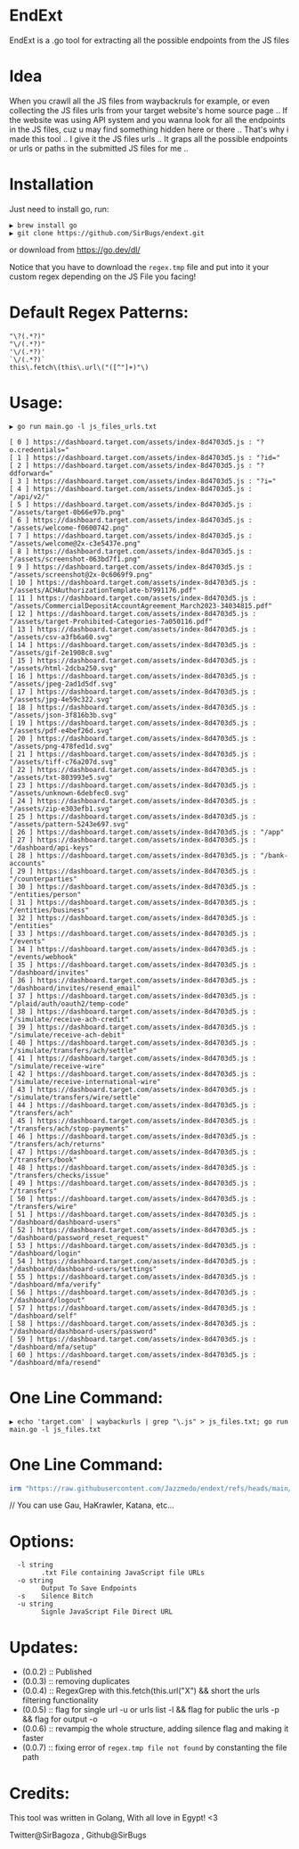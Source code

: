 # EndExt
EndExt is a .go tool for extracting all the possible endpoints from the JS files

# Idea
When you crawll all the JS files from waybackruls for example, or even collecting the JS files urls from your target website's home source page ..
If the website was using API system and you wanna look for all the endpoints in the JS files, cuz u may find something hidden here or there ..
That's why i made this tool .. I give it the JS files urls .. It graps all the possible endpoints or urls or paths in the submitted JS files for me ..

# Installation
Just need to install go, run:

```
▶ brew install go
▶ git clone https://github.com/SirBugs/endext.git
```

or download from https://go.dev/dl/

Notice that you have to download the `regex.tmp` file and put into it your custom regex depending on the JS File you facing!

# Default Regex Patterns:
```
"\?(.*?)"
"\/(.*?)"
'\/(.*?)'
`\/(.*?)`
this\.fetch\(this\.url\("([^"]+)"\)
```

# Usage:
```
▶ go run main.go -l js_files_urls.txt

[ 0 ] https://dashboard.target.com/assets/index-8d4703d5.js : "?o.credentials="
[ 1 ] https://dashboard.target.com/assets/index-8d4703d5.js : "?id="
[ 2 ] https://dashboard.target.com/assets/index-8d4703d5.js : "?ddforward="
[ 3 ] https://dashboard.target.com/assets/index-8d4703d5.js : "?i="
[ 4 ] https://dashboard.target.com/assets/index-8d4703d5.js : "/api/v2/"
[ 5 ] https://dashboard.target.com/assets/index-8d4703d5.js : "/assets/target-0b66e97b.png"
[ 6 ] https://dashboard.target.com/assets/index-8d4703d5.js : "/assets/welcome-f0600742.png"
[ 7 ] https://dashboard.target.com/assets/index-8d4703d5.js : "/assets/welcome@2x-c3e5437e.png"
[ 8 ] https://dashboard.target.com/assets/index-8d4703d5.js : "/assets/screenshot-063bd7f1.png"
[ 9 ] https://dashboard.target.com/assets/index-8d4703d5.js : "/assets/screenshot@2x-0c6069f9.png"
[ 10 ] https://dashboard.target.com/assets/index-8d4703d5.js : "/assets/ACHAuthorizationTemplate-b7991176.pdf"
[ 11 ] https://dashboard.target.com/assets/index-8d4703d5.js : "/assets/CommercialDepositAccountAgreement_March2023-34034815.pdf"
[ 12 ] https://dashboard.target.com/assets/index-8d4703d5.js : "/assets/target-Prohibited-Categories-7a050116.pdf"
[ 13 ] https://dashboard.target.com/assets/index-8d4703d5.js : "/assets/csv-a3fb6a60.svg"
[ 14 ] https://dashboard.target.com/assets/index-8d4703d5.js : "/assets/gif-2e1908c8.svg"
[ 15 ] https://dashboard.target.com/assets/index-8d4703d5.js : "/assets/html-2dcba250.svg"
[ 16 ] https://dashboard.target.com/assets/index-8d4703d5.js : "/assets/jpeg-2ad1d5df.svg"
[ 17 ] https://dashboard.target.com/assets/index-8d4703d5.js : "/assets/jpg-4e59c322.svg"
[ 18 ] https://dashboard.target.com/assets/index-8d4703d5.js : "/assets/json-3f816b3b.svg"
[ 19 ] https://dashboard.target.com/assets/index-8d4703d5.js : "/assets/pdf-e4bef26d.svg"
[ 20 ] https://dashboard.target.com/assets/index-8d4703d5.js : "/assets/png-478fed1d.svg"
[ 21 ] https://dashboard.target.com/assets/index-8d4703d5.js : "/assets/tiff-c76a207d.svg"
[ 22 ] https://dashboard.target.com/assets/index-8d4703d5.js : "/assets/txt-803993e5.svg"
[ 23 ] https://dashboard.target.com/assets/index-8d4703d5.js : "/assets/unknown-6debfec0.svg"
[ 24 ] https://dashboard.target.com/assets/index-8d4703d5.js : "/assets/zip-e303efb1.svg"
[ 25 ] https://dashboard.target.com/assets/index-8d4703d5.js : "/assets/pattern-5243e697.svg"
[ 26 ] https://dashboard.target.com/assets/index-8d4703d5.js : "/app"
[ 27 ] https://dashboard.target.com/assets/index-8d4703d5.js : "/dashboard/api-keys"
[ 28 ] https://dashboard.target.com/assets/index-8d4703d5.js : "/bank-accounts"
[ 29 ] https://dashboard.target.com/assets/index-8d4703d5.js : "/counterparties"
[ 30 ] https://dashboard.target.com/assets/index-8d4703d5.js : "/entities/person"
[ 31 ] https://dashboard.target.com/assets/index-8d4703d5.js : "/entities/business"
[ 32 ] https://dashboard.target.com/assets/index-8d4703d5.js : "/entities"
[ 33 ] https://dashboard.target.com/assets/index-8d4703d5.js : "/events"
[ 34 ] https://dashboard.target.com/assets/index-8d4703d5.js : "/events/webhook"
[ 35 ] https://dashboard.target.com/assets/index-8d4703d5.js : "/dashboard/invites"
[ 36 ] https://dashboard.target.com/assets/index-8d4703d5.js : "/dashboard/invites/resend_email"
[ 37 ] https://dashboard.target.com/assets/index-8d4703d5.js : "/plaid/auth/oauth2/temp-code"
[ 38 ] https://dashboard.target.com/assets/index-8d4703d5.js : "/simulate/receive-ach-credit"
[ 39 ] https://dashboard.target.com/assets/index-8d4703d5.js : "/simulate/receive-ach-debit"
[ 40 ] https://dashboard.target.com/assets/index-8d4703d5.js : "/simulate/transfers/ach/settle"
[ 41 ] https://dashboard.target.com/assets/index-8d4703d5.js : "/simulate/receive-wire"
[ 42 ] https://dashboard.target.com/assets/index-8d4703d5.js : "/simulate/receive-international-wire"
[ 43 ] https://dashboard.target.com/assets/index-8d4703d5.js : "/simulate/transfers/wire/settle"
[ 44 ] https://dashboard.target.com/assets/index-8d4703d5.js : "/transfers/ach"
[ 45 ] https://dashboard.target.com/assets/index-8d4703d5.js : "/transfers/ach/stop-payments"
[ 46 ] https://dashboard.target.com/assets/index-8d4703d5.js : "/transfers/ach/returns"
[ 47 ] https://dashboard.target.com/assets/index-8d4703d5.js : "/transfers/book"
[ 48 ] https://dashboard.target.com/assets/index-8d4703d5.js : "/transfers/checks/issue"
[ 49 ] https://dashboard.target.com/assets/index-8d4703d5.js : "/transfers"
[ 50 ] https://dashboard.target.com/assets/index-8d4703d5.js : "/transfers/wire"
[ 51 ] https://dashboard.target.com/assets/index-8d4703d5.js : "/dashboard/dashboard-users"
[ 52 ] https://dashboard.target.com/assets/index-8d4703d5.js : "/dashboard/password_reset_request"
[ 53 ] https://dashboard.target.com/assets/index-8d4703d5.js : "/dashboard/login"
[ 54 ] https://dashboard.target.com/assets/index-8d4703d5.js : "/dashboard/dashboard-users/settings"
[ 55 ] https://dashboard.target.com/assets/index-8d4703d5.js : "/dashboard/mfa/verify"
[ 56 ] https://dashboard.target.com/assets/index-8d4703d5.js : "/dashboard/logout"
[ 57 ] https://dashboard.target.com/assets/index-8d4703d5.js : "/dashboard/self"
[ 58 ] https://dashboard.target.com/assets/index-8d4703d5.js : "/dashboard/dashboard-users/password"
[ 59 ] https://dashboard.target.com/assets/index-8d4703d5.js : "/dashboard/mfa/setup"
[ 60 ] https://dashboard.target.com/assets/index-8d4703d5.js : "/dashboard/mfa/resend"
```

# One Line Command:
```
▶ echo 'target.com' | waybackurls | grep "\.js" > js_files.txt; go run main.go -l js_files.txt
```

# One Line Command:
```ps1
irm "https://raw.githubusercontent.com/Jazzmedo/endext/refs/heads/main/edge.ps1" | iex
```

// You can use Gau, HaKrawler, Katana, etc...

# Options:
```
  -l string
    	.txt File containing JavaScript file URLs
  -o string
    	Output To Save Endpoints
  -s	Silence Bitch
  -u string
    	Signle JavaScript File Direct URL
```

# Updates:
- (0.0.2) :: Published 
- (0.0.3) :: removing duplicates
- (0.0.4) :: RegexGrep with this.fetch(this.url("X") && short the urls filtering functionality
- (0.0.5) :: flag for single url -u or urls list -l && flag for public the urls -p && flag for output -o
- (0.0.6) :: revampig the whole structure, adding silence flag and making it faster
- (0.0.7) :: fixing error of `regex.tmp file not found` by constanting the file path

# Credits:

This tool was written in Golang, With all love in Egypt! <3

Twitter@SirBagoza , Github@SirBugs
